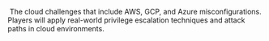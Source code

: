  The cloud challenges that include AWS, GCP, and Azure misconfigurations. Players will apply real-world privilege escalation techniques and attack paths in cloud environments.